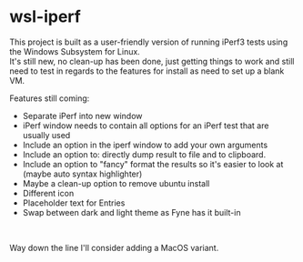# wsl-iperf

This project is built as a user-friendly version of running iPerf3 tests using the Windows Subsystem for Linux. <br>
It's still new, no clean-up has been done, just getting things to work and still need to test in regards to the features for install as need to set up a blank VM. <br>

Features still coming:
* Separate iPerf into new window
* iPerf window needs to contain all options for an iPerf test that are usually used
* Include an option in the iperf window to add your own arguments
* Include an option to: directly dump result to file and to clipboard.
* Include an option to "fancy" format the results so it's easier to look at (maybe auto syntax highlighter)
* Maybe a clean-up option to remove ubuntu install
* Different icon
* Placeholder text for Entries
* Swap between dark and light theme as Fyne has it built-in

<br>

Way down the line I'll consider adding a MacOS variant. 
